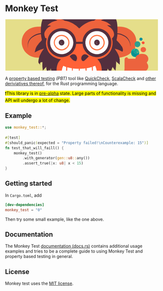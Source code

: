 
[pre-alpha]: https://en.wikipedia.org/wiki/Software_release_life_cycle#Pre-alpha

# Monkey Test

![monkey test logo](assets/monkeytest-banner.png)

A [property based testing](https://en.wikipedia.org/wiki/Software_testing#Property_testing)
*(PBT)* tool like
[QuickCheck](https://github.com/nick8325/quickcheck),
[ScalaCheck](https://scalacheck.org/) and
[other deriviatives thereof](https://en.wikipedia.org/wiki/QuickCheck), for
the Rust programming language.

<mark>❗This library is in [pre-alpha] state.
Large parts of functionality is missing and API will undergo a lot of
change.</mark>

## Example

```rust
use monkey_test::*;

#[test]
#[should_panic(expected = "Property failed!\nCounterexample: 15")]
fn test_that_will_faill() {
    monkey_test()
        .with_generator(gen::u8::any())
        .assert_true(|x: u8| x < 15)
}
```

## Getting started

In `Cargo.toml`, add

```toml
[dev-dependencies]
monkey_test = "0"
```

Then try some small example, like the one above.

## Documentation

The Monkey Test [documentation (docs.rs)](https://docs.rs/monkey_test/) contains
additional usage examples and tries to be a complete guide to using Monkey Test
and property based testing in general.

## License

Monkey test uses the [MIT license](LICENSE.txt).
